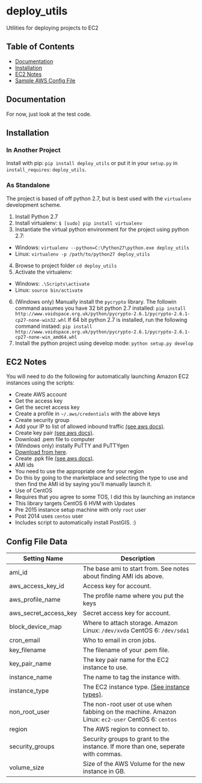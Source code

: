 # deploy_utils
Utilities for deploying projects to EC2

## Table of Contents

* [Documentation](#documentation)
* [Installation](#installation)
* [EC2 Notes](#ec2-notes)
* [Sample AWS Config File](#config-file-data)


## Documentation

For now, just look at the test code.

## Installation 

### In Another Project

Install with pip: `pip install deploy_utils` or put it in your `setup.py` in `install_requires`: `deploy_utils`.

### As Standalone

The project is based of off python 2.7, but is best used with the `virtualenv` development scheme.

1. Install Python 2.7
2. Install virtualenv: `$ [sudo] pip install virtualenv`
3. Instantiate the virtual python environment for the project using python 2.7: 
  - Windows: `virtualenv --python=C:\Python27\python.exe deploy_utils`
  - Linux: `virtualenv -p /path/to/python27 deploy_utils`
4. Browse to project folder `cd deploy_utils`
5. Activate the virtualenv: 
  - Windows: `.\Scripts\activate`
  - Linux: `source bin/activate`
6. (Windows only) Manually install the `pycrypto` library.  The followin command assumes you have 32 bit python 2.7 installed: `pip install http://www.voidspace.org.uk/python/pycrypto-2.6.1/pycrypto-2.6.1-cp27-none-win32.whl`  If 64 bit python 2.7 is installed, run the following command instaed:  `pip install http://www.voidspace.org.uk/python/pycrypto-2.6.1/pycrypto-2.6.1-cp27-none-win_amd64.whl`
7. Install the python project using develop mode: `python setup.py develop`

## EC2 Notes

You will need to do the following for automatically launching Amazon EC2 instances using the scripts:

- Create AWS account
 - Get the access key
 - Get the secret access key
 - Create a profile in `~/.aws/credentials` with the above keys
- Create security group
 - Add your IP to list of allowed inbound traffic [(see aws docs)](http://docs.aws.amazon.com/AWSEC2/latest/UserGuide/authorizing-access-to-an-instance.html).
- Create key pair [(see aws docs)](http://docs.aws.amazon.com/AWSEC2/latest/UserGuide/ec2-key-pairs.html).
 - Download .pem file to computer
- (Windows only) instally PuTTY and PuTTYgen
 - [Download from here](http://www.chiark.greenend.org.uk/~sgtatham/putty/download.html).
 - Create .ppk file [(see aws docs)](http://docs.aws.amazon.com/AWSEC2/latest/UserGuide/putty.html).
- AMI ids
 - You need to use the appropriate one for your region
 - Do this by going to the marketplace and selecting the type to use and then find the AMI id by saying you'll manually launch it.
- Use of CentOS
 - Requires that you agree to some TOS, I did this by launching an instance
 - This library targets CentOS 6 HVM with Updates
 - Pre 2015 instance setup machine with only `root` user
 - Post 2014 uses `centos` user
 - Includes script to automatically install PostGIS.  :)
 
## Config File Data

| Setting Name | Description |
| --- | --- |
| ami_id | The base ami to start from.  See notes about finding AMI ids above. |
| aws_access_key_id | Access key for account. |
| aws_profile_name | The profile name where you put the keys |
| aws_secret_access_key | Secret access key for account. |
| block_device_map | Where to attach storage.  Amazon Linux: `/dev/xvda`  CentOS 6: `/dev/sda1` |
| cron_email | Who to email in cron jobs. |
| key_filename | The filename of your .pem file. |
| key_pair_name | The key pair name for the EC2 instance to use. |
| instance_name | The name to tag the instance with. |
| instance_type | The EC2 instance type.  [(See instance types)](http://aws.amazon.com/ec2/pricing/). |
| non_root_user | The non-root user ot use when fabbing on the machine.  Amazon Linux: `ec2-user`  CentOS 6: `centos` |
| region | The AWS region to connect to. |
| security_groups | Security groups to grant to the instance.  If more than one, seperate with commas. |
| volume_size | Size of the AWS Volume for the new instance in GB. | 

